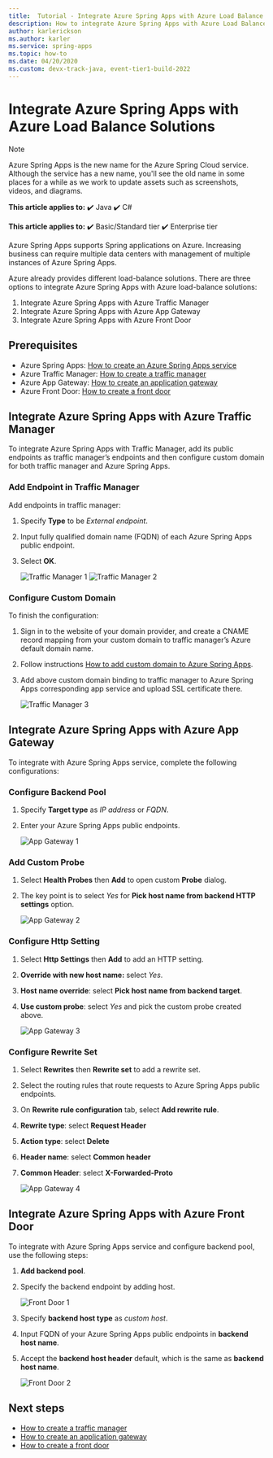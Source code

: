 ```yaml
---
title:  Tutorial - Integrate Azure Spring Apps with Azure Load Balance Solutions
description: How to integrate Azure Spring Apps with Azure Load Balance Solutions
author: karlerickson
ms.author: karler
ms.service: spring-apps
ms.topic: how-to
ms.date: 04/20/2020
ms.custom: devx-track-java, event-tier1-build-2022
---
```


# Integrate Azure Spring Apps with Azure Load Balance Solutions

> [!NOTE]
> Azure Spring Apps is the new name for the Azure Spring Cloud service. Although the service has a new name, you'll see the old name in some places for a while as we work to update assets such as screenshots, videos, and diagrams.

**This article applies to:** ✔️ Java ✔️ C#

**This article applies to:** ✔️ Basic/Standard tier ✔️ Enterprise tier

Azure Spring Apps supports Spring applications on Azure. Increasing business can require multiple data centers with management of multiple instances of Azure Spring Apps.

Azure already provides different load-balance solutions. There are three options to integrate Azure Spring Apps with Azure load-balance solutions:

1. Integrate Azure Spring Apps with Azure Traffic Manager
2. Integrate Azure Spring Apps with Azure App Gateway
3. Integrate Azure Spring Apps with Azure Front Door

## Prerequisites

* Azure Spring Apps: [How to create an Azure Spring Apps service](./quickstart.md)
* Azure Traffic Manager: [How to create a traffic manager](../traffic-manager/quickstart-create-traffic-manager-profile.md)
* Azure App Gateway: [How to create an application gateway](../application-gateway/quick-create-portal.md)
* Azure Front Door: [How to create a front door](../frontdoor/quickstart-create-front-door.md)

## Integrate Azure Spring Apps with Azure Traffic Manager

To integrate Azure Spring Apps with Traffic Manager, add its public endpoints as traffic manager’s endpoints and then configure custom domain for both traffic manager and Azure Spring Apps.

### Add Endpoint in Traffic Manager

Add endpoints in traffic manager:

1. Specify **Type** to be *External endpoint*.
1. Input fully qualified domain name (FQDN) of each Azure Spring Apps public endpoint.
1. Select **OK**.

    ![Traffic Manager 1](media/spring-cloud-load-balancers/traffic-manager-1.png)
    ![Traffic Manager 2](media/spring-cloud-load-balancers/traffic-manager-2.png)

### Configure Custom Domain

To finish the configuration:

1. Sign in to the website of your domain provider, and create a CNAME record mapping from your custom domain to traffic manager’s Azure default domain name.
1. Follow instructions [How to add custom domain to Azure Spring Apps](./tutorial-custom-domain.md).
1. Add above custom domain binding to traffic manager to Azure Spring Apps corresponding app service and upload SSL certificate there.

    ![Traffic Manager 3](media/spring-cloud-load-balancers/traffic-manager-3.png)

## Integrate Azure Spring Apps with Azure App Gateway

To integrate with Azure Spring Apps service, complete the following configurations:

### Configure Backend Pool

1. Specify **Target type** as *IP address* or *FQDN*.
1. Enter your Azure Spring Apps public endpoints.

    ![App Gateway 1](media/spring-cloud-load-balancers/app-gateway-1.png)

### Add Custom Probe

1. Select **Health Probes** then **Add** to open custom **Probe** dialog.
1. The key point is to select *Yes* for **Pick host name from backend HTTP settings** option.

    ![App Gateway 2](media/spring-cloud-load-balancers/app-gateway-2.png)

### Configure Http Setting

1. Select **Http Settings** then **Add** to add an HTTP setting.
1. **Override with new host name:** select *Yes*.
1. **Host name override**: select **Pick host name from backend target**.
1. **Use custom probe**: select *Yes* and pick the custom probe created above.

    ![App Gateway 3](media/spring-cloud-load-balancers/app-gateway-3.png)

### Configure Rewrite Set

1. Select **Rewrites** then **Rewrite set** to add a rewrite set.
1. Select the routing rules that route requests to Azure Spring Apps public endpoints.
1. On **Rewrite rule configuration** tab, select **Add rewrite rule**.
1. **Rewrite type**: select **Request Header**
1. **Action type**: select **Delete**
1. **Header name**: select **Common header**
1. **Common Header**: select **X-Forwarded-Proto**

    ![App Gateway 4](media/spring-cloud-load-balancers/app-gateway-4.png)

## Integrate Azure Spring Apps with Azure Front Door

To integrate with Azure Spring Apps service and configure backend pool, use the following steps:

1. **Add backend pool**.
1. Specify the backend endpoint by adding host.

    ![Front Door 1](media/spring-cloud-load-balancers/front-door-1.png)

1. Specify **backend host type** as *custom host*.
1. Input FQDN of your Azure Spring Apps public endpoints in **backend host name**.
1. Accept the **backend host header** default, which is the same as **backend host name**.

    ![Front Door 2](media/spring-cloud-load-balancers/front-door-2.png)

## Next steps

* [How to create a traffic manager](../traffic-manager/quickstart-create-traffic-manager-profile.md)
* [How to create an application gateway](../application-gateway/quick-create-portal.md)
* [How to create a front door](../frontdoor/quickstart-create-front-door.md)
